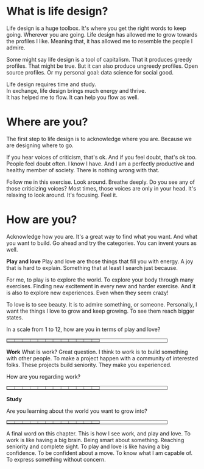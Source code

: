 # What is life design?
Life design is a huge toolbox. It's where you get the right words to keep going. Wherever you are going. Life design has allowed me to grow towards the profiles I like. Meaning that, it has allowed me to resemble the people I admire.

Some might say life design is a tool of capitalism. That it produces greedy profiles. That might be true. But it can also produce ungreedy profiles. Open source profiles. Or my personal goal: data science for social good.

Life design requires time and study.  
In exchange, life design brings much energy and thrive.  
It has helped me to flow.
It can help you flow as well. 

# Where are you?
The first step to life design is to acknowledge where you are.
Because we are designing where to go.

If you hear voices of criticism, that's ok. And if you feel doubt, that's ok too. People feel doubt often. I know I have. And I am a perfectly productive and healthy member of society. There is nothing wrong with that.

Follow me in this exercise. Look around. Breathe deeply. Do you see any of those criticizing voices? Most times, those voices are only in your head. It's relaxing to look around. It's focusing. Feel it.

# How are you?
Acknowledge how you are. It's a great way to find what you want. And what you want to build. Go ahead and try the categories. You can invent yours as well.

**Play and love**
Play and love are those things that fill you with energy. A joy that is hard to explain. Something that at least I search just because.  

For me, to play is to explore the world. To explore your body through many exercises. Finding new excitement in every new and harder exercise. And it is also to explore new experiences. Even when they seem crazy!

To love is to see beauty. It is to admire something, or someone.
Personally, I want the things I love to grow and keep growing. To see them reach bigger states.

In a scale from 1 to 12, how are you in terms of play and love?

<table border="1" style="border-collapse: collapse; width: 84%;">
<tbody>
<tr>
<td style="width: 7%;"></td>
<td style="width: 7%;"></td>
<td style="width: 7%;"></td>
<td style="width: 7%;"></td>
<td style="width: 7%;"></td>
<td style="width: 7%;"></td>
<td style="width: 7%;"></td>
<td style="width: 7%;"></td>
<td style="width: 7%;"></td>
<td style="width: 7%;"></td>
<td style="width: 7%;"></td>
<td style="width: 7%;"></td>
</tr>
	</tbody>
</table>

**Work**
What is work? Great question. I think to work is to build something with other people.
To make a project happen with a community of interested folks. These projects build seniority. They make you experienced.

How are you regarding work?

<table border="1" style="border-collapse: collapse; width: 84%;">
<tbody>
<tr>
<td style="width: 7%;" "></td>
<td style="width: 7%;" "></td>
<td style="width: 7%;" "></td>
<td style="width: 7%;" "></td>
<td style="width: 7%;" "></td>
<td style="width: 7%;"></td>
<td style="width: 7%;"></td>
<td style="width: 7%;"></td>
<td style="width: 7%;"></td>
<td style="width: 7%;"></td>
<td style="width: 7%;"></td>
<td style="width: 7%;"></td>
</tr>
	</tbody>
</table>

**Study**

Are you learning about the world you want to grow into?

<table border="1" style="border-collapse: collapse; width: 84%;">
<tbody>
<tr>
<td style="width: 7%;" "></td>
<td style="width: 7%;" "></td>
<td style="width: 7%;" "></td>
<td style="width: 7%;" "></td>
<td style="width: 7%;" "></td>
<td style="width: 7%;"></td>
<td style="width: 7%;"></td>
<td style="width: 7%;"></td>
<td style="width: 7%;"></td>
<td style="width: 7%;"></td>
<td style="width: 7%;"></td>
<td style="width: 7%;"></td>
</tr>
	</tbody>
</table>

A final word on this chapter. This is how I see work, and play and love. To work is like having a big brain. Being smart about something. Reaching seniority and complete sight. To play and love is like having a big confidence. To be confident about a move. To know what I am capable of. To express something without concern.  
